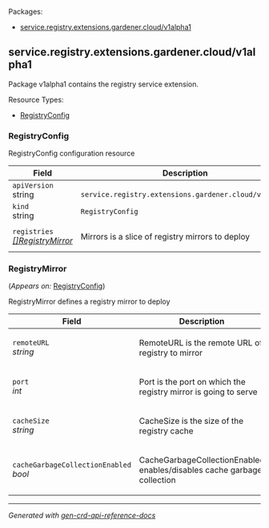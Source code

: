 <p>Packages:</p>
<ul>
<li>
<a href="#service.registry.extensions.gardener.cloud%2fv1alpha1">service.registry.extensions.gardener.cloud/v1alpha1</a>
</li>
</ul>
<h2 id="service.registry.extensions.gardener.cloud/v1alpha1">service.registry.extensions.gardener.cloud/v1alpha1</h2>
<p>
<p>Package v1alpha1 contains the registry service extension.</p>
</p>
Resource Types:
<ul><li>
<a href="#service.registry.extensions.gardener.cloud/v1alpha1.RegistryConfig">RegistryConfig</a>
</li></ul>
<h3 id="service.registry.extensions.gardener.cloud/v1alpha1.RegistryConfig">RegistryConfig
</h3>
<p>
<p>RegistryConfig configuration resource</p>
</p>
<table>
<thead>
<tr>
<th>Field</th>
<th>Description</th>
</tr>
</thead>
<tbody>
<tr>
<td>
<code>apiVersion</code></br>
string</td>
<td>
<code>
service.registry.extensions.gardener.cloud/v1alpha1
</code>
</td>
</tr>
<tr>
<td>
<code>kind</code></br>
string
</td>
<td><code>RegistryConfig</code></td>
</tr>
<tr>
<td>
<code>registries</code></br>
<em>
<a href="#service.registry.extensions.gardener.cloud/v1alpha1.RegistryMirror">
[]RegistryMirror
</a>
</em>
</td>
<td>
<p>Mirrors is a slice of registry mirrors to deploy</p>
</td>
</tr>
</tbody>
</table>
<h3 id="service.registry.extensions.gardener.cloud/v1alpha1.RegistryMirror">RegistryMirror
</h3>
<p>
(<em>Appears on:</em>
<a href="#service.registry.extensions.gardener.cloud/v1alpha1.RegistryConfig">RegistryConfig</a>)
</p>
<p>
<p>RegistryMirror defines a registry mirror to deploy</p>
</p>
<table>
<thead>
<tr>
<th>Field</th>
<th>Description</th>
</tr>
</thead>
<tbody>
<tr>
<td>
<code>remoteURL</code></br>
<em>
string
</em>
</td>
<td>
<p>RemoteURL is the remote URL of registry to mirror</p>
</td>
</tr>
<tr>
<td>
<code>port</code></br>
<em>
int
</em>
</td>
<td>
<p>Port is the port on which the registry mirror is going to serve</p>
</td>
</tr>
<tr>
<td>
<code>cacheSize</code></br>
<em>
string
</em>
</td>
<td>
<p>CacheSize is the size of the registry cache</p>
</td>
</tr>
<tr>
<td>
<code>cacheGarbageCollectionEnabled</code></br>
<em>
bool
</em>
</td>
<td>
<p>CacheGarbageCollectionEnabled enables/disables cache garbage collection</p>
</td>
</tr>
</tbody>
</table>
<hr/>
<p><em>
Generated with <a href="https://github.com/ahmetb/gen-crd-api-reference-docs">gen-crd-api-reference-docs</a>
</em></p>
